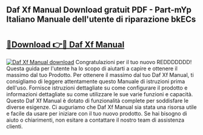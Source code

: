 ## Daf Xf Manual Download gratuit PDF - Part-mYp Italiano Manuale dell'utente di riparazione bkECs

# <h2><a href="http://df9toz.blite.top/?on=Daf+Xf+Manual">🔗Download 👉🔴 Daf Xf Manual</a></h2>

[![Daf Xf Manual download](https://i.imgur.com/lujVjoI.png)](http://df9toz.blite.top/?on=Daf+Xf+Manual)
Congratulazioni per il tuo nuovo REDDDDDDD! Questa guida per l'utente ha lo scopo di aiutarti a capire e ottenere il massimo dal tuo Prodotto. Per ottenere il massimo dal tuo Daf Xf Manual, ti consigliamo di leggere attentamente questo Manuale di istruzioni prima dell'uso. Fornisce istruzioni dettagliate su come configurare il prodotto e informazioni dettagliate su come utilizzare le sue varie funzioni e capacità. Questo Daf Xf Manual è dotato di funzionalità complete per soddisfare le diverse esigenze. Ci auguriamo che Daf Xf Manual sia stata una risorsa utile e facile da usare per iniziare con il tuo nuovo prodotto. Se hai bisogno di aiuto o chiarimenti, non esitare a contattare il nostro team di assistenza clienti.
